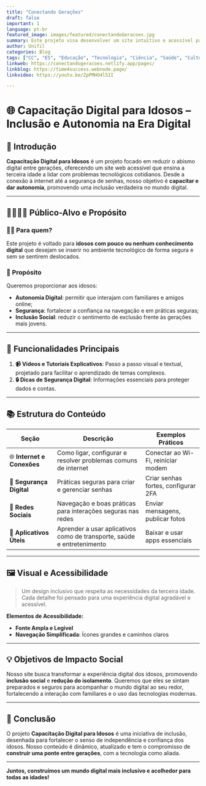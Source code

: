 ```yaml
---
title: "Conectando Gerações"
draft: false
important: 1
language: pt-br
featured_image: images/featured/conectandoGeracoes.jpg
summary: Este projeto visa desenvolver um site intuitivo e acessível para capacitar idosos no uso de ferramentas digitais. Focado em texto descritivo e vídeos, o site aborda temas essenciais, como redes sociais e segurança online, facilitando a inclusão digital e autonomia desse público.
author: Unifil
categories: Blog
tags: ["CC", "ES", "Educação", "Tecnologia", "Ciência", "Saúde", "Cultura"] 
linkweb: https://conectandogeracoes.netlify.app/pages/
linkblog: https://time4success.webnode.page/
linkvideo: https://youtu.be/ZpPMHO4l5II

---
```


# 🌐 Capacitação Digital para Idosos – Inclusão e Autonomia na Era Digital

## 📖 Introdução
**Capacitação Digital para Idosos** é um projeto focado em reduzir o abismo digital entre gerações, oferecendo um site web acessível que ensina a terceira idade a lidar com problemas tecnológicos cotidianos. Desde a conexão à internet até a segurança de senhas, nosso objetivo é **capacitar e dar autonomia**, promovendo uma inclusão verdadeira no mundo digital.

---

## 👨‍👩‍👧‍👦 Público-Alvo e Propósito

### 👴👵 Para quem?
Este projeto é voltado para **idosos com pouco ou nenhum conhecimento digital** que desejam se inserir no ambiente tecnológico de forma segura e sem se sentirem deslocados.

### 🎯 Propósito
Queremos proporcionar aos idosos:
- **Autonomia Digital**: permitir que interajam com familiares e amigos online;
- **Segurança**: fortalecer a confiança na navegação e em práticas seguras;
- **Inclusão Social**: reduzir o sentimento de exclusão frente às gerações mais jovens.

---

## 🔑 Funcionalidades Principais

1. **📹 Vídeos e Tutoriais Explicativos**: Passo a passo visual e textual, projetado para facilitar o aprendizado de temas complexos.
2. **🔒 Dicas de Segurança Digital**: Informações essenciais para proteger dados e contas.

---

## 📚 Estrutura do Conteúdo

| Seção                   | Descrição                                                                  | Exemplos Práticos                   |
| ----------------------- | -------------------------------------------------------------------------- | ----------------------------------- |
| 🌐 **Internet e Conexões**    | Como ligar, configurar e resolver problemas comuns de internet           | Conectar ao Wi-Fi, reiniciar modem |
| 🔑 **Segurança Digital**      | Práticas seguras para criar e gerenciar senhas                         | Criar senhas fortes, configurar 2FA |
| 💬 **Redes Sociais**          | Navegação e boas práticas para interações seguras nas redes             | Enviar mensagens, publicar fotos   |
| 📱 **Aplicativos Úteis**      | Aprender a usar aplicativos como de transporte, saúde e entretenimento | Baixar e usar apps essenciais      |

---

## 🖼️ Visual e Acessibilidade

> Um design inclusivo que respeita as necessidades da terceira idade. Cada detalhe foi pensado para uma experiência digital agradável e acessível.

**Elementos de Acessibilidade:**
- **Fonte Ampla e Legível**
- **Navegação Simplificada**: Ícones grandes e caminhos claros

---

## 💡 Objetivos de Impacto Social

Nosso site busca transformar a experiência digital dos idosos, promovendo **inclusão social** e **redução do isolamento**. Queremos que eles se sintam preparados e seguros para acompanhar o mundo digital ao seu redor, fortalecendo a interação com familiares e o uso das tecnologias modernas.

---

## 🎉 Conclusão

O projeto **Capacitação Digital para Idosos** é uma iniciativa de inclusão, desenhada para fortalecer o senso de independência e confiança dos idosos. Nosso conteúdo é dinâmico, atualizado e tem o compromisso de **construir uma ponte entre gerações**, com a tecnologia como aliada.

---

**Juntos, construímos um mundo digital mais inclusivo e acolhedor para todas as idades!**
